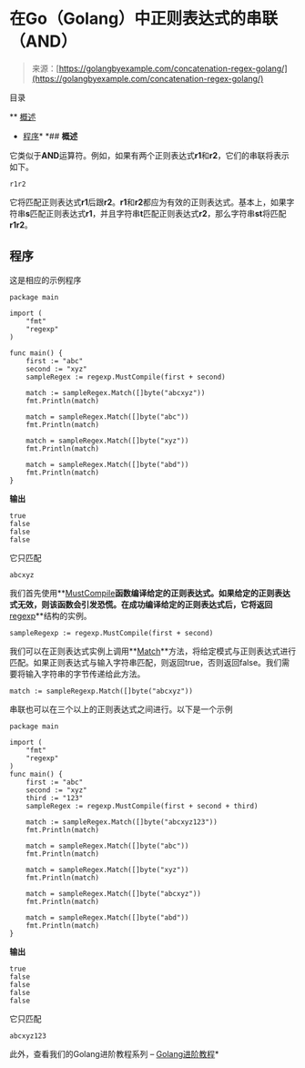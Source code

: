 <!--yml

类别：未分类

日期：2024-10-13 06:36:36

-->

# 在Go（Golang）中正则表达式的串联（AND）

> 来源：[https://golangbyexample.com/concatenation-regex-golang/](https://golangbyexample.com/concatenation-regex-golang/)

目录

**   [概述](#Overview "Overview")

+   [程序](#Program "Program")*  *## **概述**

它类似于**AND**运算符。例如，如果有两个正则表达式**r1**和**r2**，它们的串联将表示如下。

```
r1r2
```

它将匹配正则表达式**r1**后跟**r2**。**r1**和**r2**都应为有效的正则表达式。基本上，如果字符串**s**匹配正则表达式**r1**，并且字符串**t**匹配正则表达式**r2**，那么字符串**st**将匹配**r1r2**。

## **程序**

这是相应的示例程序

```
package main

import (
	"fmt"
	"regexp"
)

func main() {
	first := "abc"
	second := "xyz"
	sampleRegex := regexp.MustCompile(first + second)

	match := sampleRegex.Match([]byte("abcxyz"))
	fmt.Println(match)

	match = sampleRegex.Match([]byte("abc"))
	fmt.Println(match)

	match = sampleRegex.Match([]byte("xyz"))
	fmt.Println(match)

	match = sampleRegex.Match([]byte("abd"))
	fmt.Println(match)
}
```

**输出**

```
true
false
false
false
```

它只匹配

```
abcxyz
```

我们首先使用**[MustCompile](https://golang.org/pkg/regexp/#MustCompile)**函数编译给定的正则表达式。如果给定的正则表达式无效，则该函数会引发恐慌。在成功编译给定的正则表达式后，它将返回**[regexp](https://golang.org/pkg/regexp/)**结构的实例。

```
sampleRegexp := regexp.MustCompile(first + second)
```

我们可以在正则表达式实例上调用**[Match](https://golang.org/pkg/regexp/#Match)**方法，将给定模式与正则表达式进行匹配。如果正则表达式与输入字符串匹配，则返回true，否则返回false。我们需要将输入字符串的字节传递给此方法。

```
match := sampleRegexp.Match([]byte("abcxyz"))
```

串联也可以在三个以上的正则表达式之间进行。以下是一个示例

```
package main

import (
    "fmt"
    "regexp"
)
func main() {
    first := "abc"
    second := "xyz"
    third := "123"
    sampleRegex := regexp.MustCompile(first + second + third)

    match := sampleRegex.Match([]byte("abcxyz123"))
    fmt.Println(match)

    match = sampleRegex.Match([]byte("abc"))
    fmt.Println(match)

    match = sampleRegex.Match([]byte("xyz"))
    fmt.Println(match)

    match = sampleRegex.Match([]byte("abcxyz"))
    fmt.Println(match)

    match = sampleRegex.Match([]byte("abd"))
    fmt.Println(match)
}
```

**输出**

```
true
false
false
false
false
```

它只匹配

```
abcxyz123
```

此外，查看我们的Golang进阶教程系列 – [Golang进阶教程](https://golangbyexample.com/golang-comprehensive-tutorial/)*
